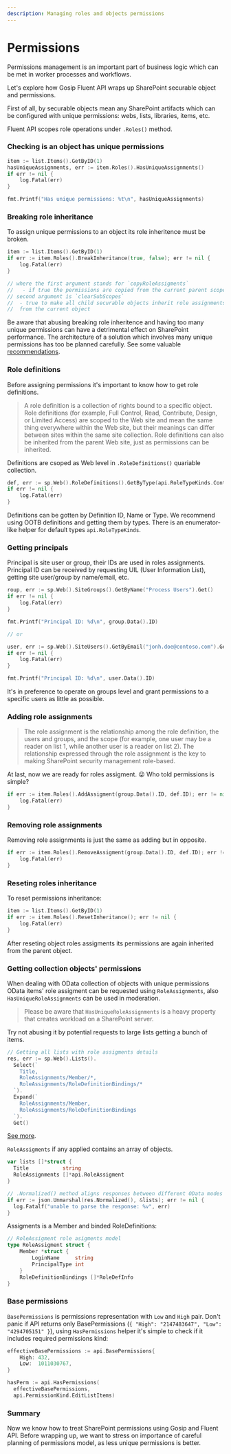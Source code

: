 ```yaml
---
description: Managing roles and objects permissions
---
```


# Permissions

Permissions management is an important part of business logic which can be met in worker processes and workflows.

Let's explore how Gosip Fluent API wraps up SharePoint securable object and permissions.

First of all, by securable objects mean any SharePoint artifacts which can be configured with unique permissions: webs, lists, libraries, items, etc.

Fluent API scopes role operations under `.Roles()` method.

### Checking is an object has unique permissions

```go
item := list.Items().GetByID(1)
hasUniqueAssignments, err := item.Roles().HasUniqueAssignments()
if err != nil {
	log.Fatal(err)
}

fmt.Printf("Has unique permissions: %t\n", hasUniqueAssignments)
```

### Breaking role inheritance

To assign unique permissions to an object its role inheritence must be broken.

```go
item := list.Items().GetByID(1)
if err := item.Roles().BreakInheritance(true, false); err != nil {
	log.Fatal(err)
}

// where the first argument stands for `copyRoleAssigments`
//   - if true the permissions are copied from the current parent scope
// second argument is `clearSubScopes`
//  - true to make all child securable objects inherit role assignments 
//  from the current object
```

Be aware that abusing breaking role inheritence and having too many unique permissions can have a detrimental effect on SharePoint performance. The architecture of a solution which involves many unique permissions has too be planned carefully. See some valuable [recommendations](https://docs.microsoft.com/en-us/sharepoint/sites/best-practices-for-using-fine-grained-permissions-in-sharepoint-server).

### Role definitions

Before assigning permissions it's important to know how to get role definitions.

> A role definition is a collection of rights bound to a specific object. Role definitions \(for example, Full Control, Read, Contribute, Design, or Limited Access\) are scoped to the Web site and mean the same thing everywhere within the Web site, but their meanings can differ between sites within the same site collection. Role definitions can also be inherited from the parent Web site, just as permissions can be inherited.

Definitions are csoped as Web level in `.RoleDefinitions()` quariable collection.

```go
def, err := sp.Web().RoleDefinitions().GetByType(api.RoleTypeKinds.Contributor)
if err != nil {
	log.Fatal(err)
}
```

Definitions can be gotten by Definition ID, Name or Type. We recommend using OOTB definitions and getting them by types. There is an enumerator-like helper for default types `api.RoleTypeKinds`.

### Getting principals

Principal is site user or group, their IDs are used in roles assignments. Principal ID can be received by requesting UIL \(User Information List\), getting site user/group by name/email, etc.

```go
roup, err := sp.Web().SiteGroups().GetByName("Process Users").Get()
if err != nil {
	log.Fatal(err)
}

fmt.Printf("Principal ID: %d\n", group.Data().ID)

// or

user, err := sp.Web().SiteUsers().GetByEmail("jonh.doe@contoso.com").Get()
if err != nil {
	log.Fatal(err)
}

fmt.Printf("Principal ID: %d\n", user.Data().ID)
```

It's in preference to operate on groups level and grant permissions to a specific users as little as possible.

### Adding role assignments

> The role assignment is the relationship among the role definition, the users and groups, and the scope \(for example, one user may be a reader on list 1, while another user is a reader on list 2\). The relationship expressed through the role assignment is the key to making SharePoint  security management role-based.

At last, now we are ready for roles assigment. 😜 Who told permissions is simple?

```go
if err := item.Roles().AddAssigment(group.Data().ID, def.ID); err != nil {
	log.Fatal(err)
}
```

### Removing role assignments

Removing role assignments is just the same as adding but in opposite. 

```go
if err := item.Roles().RemoveAssigment(group.Data().ID, def.ID); err != nil {
	log.Fatal(err)
}
```

### Reseting roles inheritance

 To reset permissions inheritance:

```go
item := list.Items().GetByID(1)
if err := item.Roles().ResetInheritance(); err != nil {
	log.Fatal(err)
}
```

After reseting object roles assigments its permissions are again inherited from the parent object.

### Getting collection objects' permissions

When dealing with OData collection of objects with unique permissions OData items' role assigment can be requested using `RoleAssignments`, also `HasUniqueRoleAssignments` can be used in moderation.

> Please be aware that `HasUniqueRoleAssignments` is a heavy property that creates workload on a SharePoint server.

Try not abusing it by potential requests to large lists getting a bunch of items.

```go
// Getting all lists with role assigments details
res, err := sp.Web().Lists().
  Select(`
    Title,
    RoleAssignments/Member/*,
    RoleAssignments/RoleDefinitionBindings/*
  `).
  Expand(`
    RoleAssignments/Member,
    RoleAssignments/RoleDefinitionBindings
  `).
  Get()
```

[See more](https://github.com/koltyakov/gosip-sandbox/tree/master/samples/permissions).

`RoleAssigments` if any applied contains an array of objects.

```go
var lists []*struct {
  Title           string
  RoleAssignments []*api.RoleAssigment
}

// .Normalized() method aligns responses between different OData modes
if err := json.Unmarshal(res.Normalized(), &lists); err != nil {
  log.Fatalf("unable to parse the response: %v", err)
}
```

Assigments is a Member and binded RoleDefinitions:

```go
// RoleAssigment role asigments model
type RoleAssigment struct {
	Member *struct {
		LoginName     string
		PrincipalType int
	}
	RoleDefinitionBindings []*RoleDefInfo
}
```

### Base permissions

`BasePermissions` is permissions representation with `Low` and `High`  pair. Don't panic if API returns only BasePermissions  \(`{ "High": "2147483647", "Low": "4294705151" }`\), using `HasPermissions` helper it's simple to check if it includes required permissions kind:

```go
effectiveBasePermissions := api.BasePermissions{
	High: 432,
	Low:  1011030767,
}

hasPerm := api.HasPermissions(
  effectiveBasePermissions,
  api.PermissionKind.EditListItems)
```

### Summary

Now we know how to treat SharePoint permissions using Gosip and Fluent API. Before wrapping up, we want to stress on importance of careful planning of permissions model, as less unique permissions is better.

